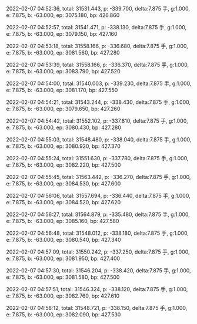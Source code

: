 2022-02-07 04:52:36, total: 31531.443, p: -339.700, delta:7.875 手, g:1.000, e: 7.875, b: -63.000, ep: 3075.180, bp: 426.860

2022-02-07 04:52:57, total: 31541.471, p: -338.130, delta:7.875 手, g:1.000, e: 7.875, b: -63.000, ep: 3079.150, bp: 427.160

2022-02-07 04:53:18, total: 31558.166, p: -336.680, delta:7.875 手, g:1.000, e: 7.875, b: -63.000, ep: 3081.560, bp: 427.280

2022-02-07 04:53:39, total: 31558.166, p: -336.370, delta:7.875 手, g:1.000, e: 7.875, b: -63.000, ep: 3083.790, bp: 427.520

2022-02-07 04:54:00, total: 31540.003, p: -339.230, delta:7.875 手, g:1.000, e: 7.875, b: -63.000, ep: 3081.170, bp: 427.550

2022-02-07 04:54:21, total: 31543.244, p: -338.430, delta:7.875 手, g:1.000, e: 7.875, b: -63.000, ep: 3079.650, bp: 427.260

2022-02-07 04:54:42, total: 31552.102, p: -337.810, delta:7.875 手, g:1.000, e: 7.875, b: -63.000, ep: 3080.430, bp: 427.280

2022-02-07 04:55:03, total: 31548.480, p: -338.040, delta:7.875 手, g:1.000, e: 7.875, b: -63.000, ep: 3080.920, bp: 427.370

2022-02-07 04:55:24, total: 31551.630, p: -337.780, delta:7.875 手, g:1.000, e: 7.875, b: -63.000, ep: 3082.220, bp: 427.500

2022-02-07 04:55:45, total: 31563.442, p: -336.270, delta:7.875 手, g:1.000, e: 7.875, b: -63.000, ep: 3084.530, bp: 427.600

2022-02-07 04:56:06, total: 31557.694, p: -336.440, delta:7.875 手, g:1.000, e: 7.875, b: -63.000, ep: 3084.520, bp: 427.620

2022-02-07 04:56:27, total: 31564.879, p: -335.480, delta:7.875 手, g:1.000, e: 7.875, b: -63.000, ep: 3085.160, bp: 427.580

2022-02-07 04:56:48, total: 31548.012, p: -338.180, delta:7.875 手, g:1.000, e: 7.875, b: -63.000, ep: 3080.540, bp: 427.340

2022-02-07 04:57:09, total: 31550.242, p: -337.250, delta:7.875 手, g:1.000, e: 7.875, b: -63.000, ep: 3081.950, bp: 427.400

2022-02-07 04:57:30, total: 31546.204, p: -338.420, delta:7.875 手, g:1.000, e: 7.875, b: -63.000, ep: 3081.580, bp: 427.500

2022-02-07 04:57:51, total: 31546.324, p: -338.120, delta:7.875 手, g:1.000, e: 7.875, b: -63.000, ep: 3082.760, bp: 427.610

2022-02-07 04:58:12, total: 31548.721, p: -338.150, delta:7.875 手, g:1.000, e: 7.875, b: -63.000, ep: 3082.090, bp: 427.530
